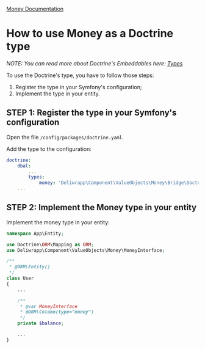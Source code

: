 [Money Documentation](../Money.md)

# How to use Money as a Doctrine type

*NOTE: You can read more about Doctrine's Embeddables here: [Types](https://www.doctrine-project.org/projects/doctrine-dbal/en/2.10/reference/types.html)*

To use the Doctrine's type, you have to follow those steps:

1. Register the type in your Symfony's configuration;
2. Implement the type in your entity.

## STEP 1: Register the type in your Symfony's configuration

Open the file `/config/packages/doctrine.yaml`.

Add the type to the configuration:

```yaml
doctrine:
    dbal:
        ...
        types:
            money: 'Deliwrapp\Component\ValueObjects\Money\Bridge\Doctrine\MoneyType'
    ...
```

## STEP 2: Implement the Money type in your entity

Implement the money type in your entity:

```php
namespace App\Entity;

use Doctrine\ORM\Mapping as ORM;
use Deliwrapp\Component\ValueObjects\Money\MoneyInterface;

/**
 * @ORM\Entity()
 */
class User
{
    ...

    /**
     * @var MoneyInterface
     * @ORM\Column(type="money")
     */
    private $balance;

    ...
}
```